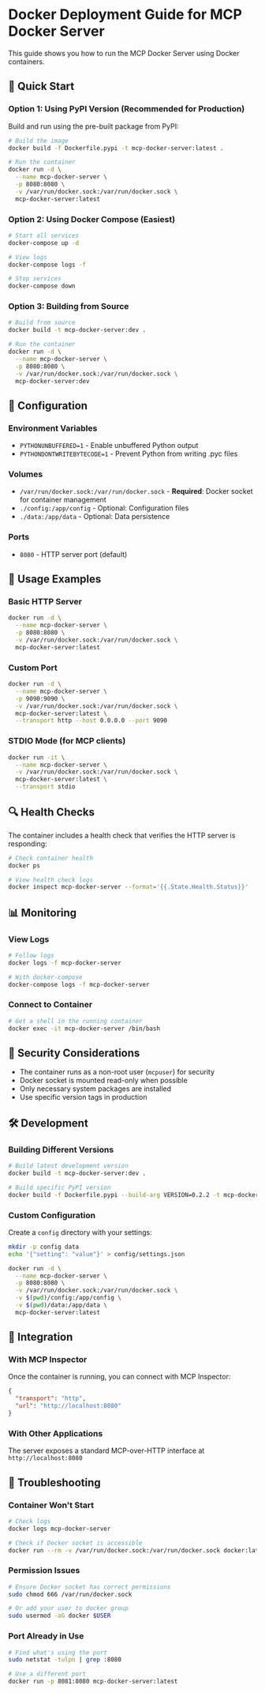 # Docker Deployment Guide for MCP Docker Server

This guide shows you how to run the MCP Docker Server using Docker containers.

## 🐳 Quick Start

### Option 1: Using PyPI Version (Recommended for Production)

Build and run using the pre-built package from PyPI:

```bash
# Build the image
docker build -f Dockerfile.pypi -t mcp-docker-server:latest .

# Run the container
docker run -d \
  --name mcp-docker-server \
  -p 8080:8080 \
  -v /var/run/docker.sock:/var/run/docker.sock \
  mcp-docker-server:latest
```

### Option 2: Using Docker Compose (Easiest)

```bash
# Start all services
docker-compose up -d

# View logs
docker-compose logs -f

# Stop services
docker-compose down
```

### Option 3: Building from Source

```bash
# Build from source
docker build -t mcp-docker-server:dev .

# Run the container
docker run -d \
  --name mcp-docker-server \
  -p 8080:8080 \
  -v /var/run/docker.sock:/var/run/docker.sock \
  mcp-docker-server:dev
```

## 🔧 Configuration

### Environment Variables

- `PYTHONUNBUFFERED=1` - Enable unbuffered Python output
- `PYTHONDONTWRITEBYTECODE=1` - Prevent Python from writing .pyc files

### Volumes

- `/var/run/docker.sock:/var/run/docker.sock` - **Required**: Docker socket for container management
- `./config:/app/config` - Optional: Configuration files
- `./data:/app/data` - Optional: Data persistence

### Ports

- `8080` - HTTP server port (default)

## 🚀 Usage Examples

### Basic HTTP Server

```bash
docker run -d \
  --name mcp-docker-server \
  -p 8080:8080 \
  -v /var/run/docker.sock:/var/run/docker.sock \
  mcp-docker-server:latest
```

### Custom Port

```bash
docker run -d \
  --name mcp-docker-server \
  -p 9090:9090 \
  -v /var/run/docker.sock:/var/run/docker.sock \
  mcp-docker-server:latest \
  --transport http --host 0.0.0.0 --port 9090
```

### STDIO Mode (for MCP clients)

```bash
docker run -it \
  --name mcp-docker-server \
  -v /var/run/docker.sock:/var/run/docker.sock \
  mcp-docker-server:latest \
  --transport stdio
```

## 🔍 Health Checks

The container includes a health check that verifies the HTTP server is responding:

```bash
# Check container health
docker ps

# View health check logs
docker inspect mcp-docker-server --format='{{.State.Health.Status}}'
```

## 📊 Monitoring

### View Logs

```bash
# Follow logs
docker logs -f mcp-docker-server

# With docker-compose
docker-compose logs -f mcp-docker-server
```

### Connect to Container

```bash
# Get a shell in the running container
docker exec -it mcp-docker-server /bin/bash
```

## 🔐 Security Considerations

- The container runs as a non-root user (`mcpuser`) for security
- Docker socket is mounted read-only when possible
- Only necessary system packages are installed
- Use specific version tags in production

## 🛠 Development

### Building Different Versions

```bash
# Build latest development version
docker build -t mcp-docker-server:dev .

# Build specific PyPI version
docker build -f Dockerfile.pypi --build-arg VERSION=0.2.2 -t mcp-docker-server:0.2.2 .
```

### Custom Configuration

Create a `config` directory with your settings:

```bash
mkdir -p config data
echo '{"setting": "value"}' > config/settings.json

docker run -d \
  --name mcp-docker-server \
  -p 8080:8080 \
  -v /var/run/docker.sock:/var/run/docker.sock \
  -v $(pwd)/config:/app/config \
  -v $(pwd)/data:/app/data \
  mcp-docker-server:latest
```

## 🔗 Integration

### With MCP Inspector

Once the container is running, you can connect with MCP Inspector:

```json
{
  "transport": "http",
  "url": "http://localhost:8080"
}
```

### With Other Applications

The server exposes a standard MCP-over-HTTP interface at `http://localhost:8080`

## 🐛 Troubleshooting

### Container Won't Start

```bash
# Check logs
docker logs mcp-docker-server

# Check if Docker socket is accessible
docker run --rm -v /var/run/docker.sock:/var/run/docker.sock docker:latest docker ps
```

### Permission Issues

```bash
# Ensure Docker socket has correct permissions
sudo chmod 666 /var/run/docker.sock

# Or add your user to docker group
sudo usermod -aG docker $USER
```

### Port Already in Use

```bash
# Find what's using the port
sudo netstat -tulpn | grep :8080

# Use a different port
docker run -p 8081:8080 mcp-docker-server:latest
```
